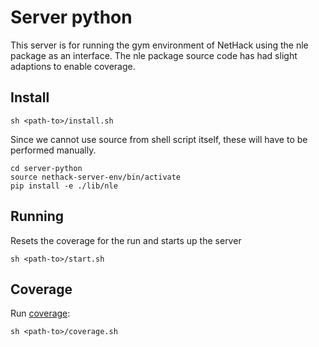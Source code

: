 # Server python

This server is for running the gym environment of NetHack using the nle package as an interface.
The nle package source code has had slight adaptions to enable coverage.

## Install

```commandline
sh <path-to>/install.sh
```

Since we cannot use source from shell script itself, these will have to be performed manually.

```commandline
cd server-python
source nethack-server-env/bin/activate
pip install -e ./lib/nle
```

## Running

Resets the coverage for the run and starts up the server

```commandline
sh <path-to>/start.sh
```

## Coverage

Run [coverage](https://gcovr.com/en/stable/):

```commandline
sh <path-to>/coverage.sh
```
